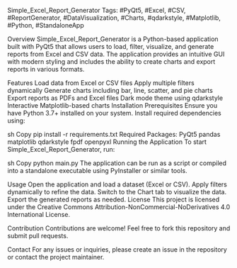 Simple_Excel_Report_Generator
Tags: #PyQt5, #Excel, #CSV, #ReportGenerator, #DataVisualization, #Charts, #qdarkstyle, #Matplotlib, #Python, #StandaloneApp

Overview
Simple_Excel_Report_Generator is a Python-based application built with PyQt5 that allows users to load, filter, visualize, and generate reports from Excel and CSV data. The application provides an intuitive GUI with modern styling and includes the ability to create charts and export reports in various formats.

Features
Load data from Excel or CSV files
Apply multiple filters dynamically
Generate charts including bar, line, scatter, and pie charts
Export reports as PDFs and Excel files
Dark mode theme using qdarkstyle
Interactive Matplotlib-based charts
Installation
Prerequisites
Ensure you have Python 3.7+ installed on your system. Install required dependencies using:

sh
Copy
pip install -r requirements.txt
Required Packages:
PyQt5
pandas
matplotlib
qdarkstyle
fpdf
openpyxl
Running the Application
To start Simple_Excel_Report_Generator, run:

sh
Copy
python main.py
The application can be run as a script or compiled into a standalone executable using PyInstaller or similar tools.

Usage
Open the application and load a dataset (Excel or CSV).
Apply filters dynamically to refine the data.
Switch to the Chart tab to visualize the data.
Export the generated reports as needed.
License
This project is licensed under the Creative Commons Attribution-NonCommercial-NoDerivatives 4.0 International License.

Contribution
Contributions are welcome! Feel free to fork this repository and submit pull requests.

Contact
For any issues or inquiries, please create an issue in the repository or contact the project maintainer.

